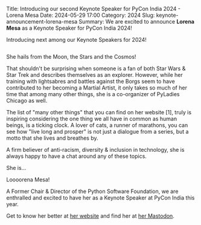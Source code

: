 Title: Introducing our second Keynote Speaker for PyCon India 2024 - Lorena Mesa
Date: 2024-05-29 17:00
Category: 2024
Slug: keynote-announcement-lorena-mesa
Summary: We are excited to announce **Lorena Mesa** as a Keynote Speaker for PyCon India 2024!

Introducing next among our Keynote Speakers for 2024!

<p align="center" data-aos="fade-right"  data-aos-duration="1000">
    <img src="/blog/images/2024/keynote-lorena-mesa.png" alt="" class="img-fluid" style="border-radius: 10%; max-height: 350px;">
</p>

She hails from the Moon, the Stars and the Cosmos!

That shouldn't be surprising when someone is a fan of both Star Wars & Star Trek and describes themselves as an explorer. However, while her training with lightsabres and battles against the Borgs seem to have contributed to her becoming a Martial Artist, it only takes so much of her time that among many other things, she is a co-organizer of PyLadies Chicago as well.

The list of "many other things" that you can find on her website [1], truly is inspiring considering the one thing we all have in common as human beings, is a ticking clock. A lover of cats, a runner of marathons, you can see how "live long and prosper" is not just a dialogue from a series, but a motto that she lives and breathes by.

A firm believer of anti-racism, diversity & inclusion in technology, she is always happy to have a chat around any of these topics.

She is...

Loooorena Mesa!

A Former Chair & Director of the Python Software Foundation, we are enthralled and excited to have her as a Keynote Speaker at PyCon India this year.

Get to know her better at [her website](https://lorenamesa.com/index.html) and find her at [her Mastodon](https://mastodon.social/@Lorenanicole).

